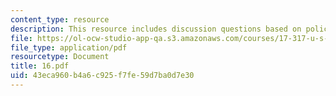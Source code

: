 ```yaml
---
content_type: resource
description: This resource includes discussion questions based on policy in practice.
file: https://ol-ocw-studio-app-qa.s3.amazonaws.com/courses/17-317-u-s-social-policy-spring-2006/43eca960b4a6c925f7fe59d7ba0d7e30_16.pdf
file_type: application/pdf
resourcetype: Document
title: 16.pdf
uid: 43eca960-b4a6-c925-f7fe-59d7ba0d7e30
---
```

